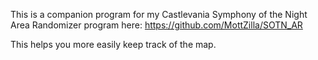 This is a companion program for my Castlevania Symphony of the Night Area Randomizer program here:
https://github.com/MottZilla/SOTN_AR

This helps you more easily keep track of the map.
